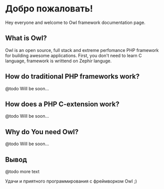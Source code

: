 Добро пожаловать!
=================

Hey everyone and welcome to Owl framework documentation page.

## What is Owl?


Owl is an open source, full stack and extreme perfomance PHP framework for building awesome applications.
First, you don't need to learn C language, framework is writtend on Zephir languge.

## How do traditional PHP frameworks work?

@todo Will be soon...

## How does a PHP C-extension work?

@todo Will be soon...

## Why do You need Owl?

@todo Will be soon...

## Вывод

@todo more text

Удачи и приятного программирования с фреймворком Owl ;)